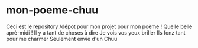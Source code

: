 # mon-poeme-chuu
Ceci est le repository /dépot pour mon projet pour mon poème !
Quelle belle aprè-midi !
Il y a tant de choses à dire 
Je vois vos yeux briller 
Ils fonz tant pour me charmer 
Seulement envie d'un Chuu
